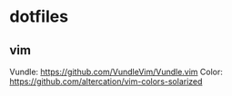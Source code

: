 # dotfiles

## vim

Vundle: https://github.com/VundleVim/Vundle.vim
Color: https://github.com/altercation/vim-colors-solarized

